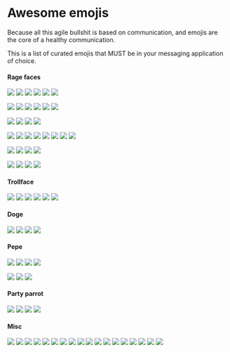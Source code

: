 # Awesome emojis

Because all this agile bullshit is based on communication, and emojis are the
core of a healthy communication.

This is a list of curated emojis that MUST be in your messaging application of
choice.

#### Rage faces

![](rage/sure_baby.png)
![](rage/everything_went_better_than_expected.png)
![](rage/:3.png)
![](rage/epic_win.png)
![](rage/pfftch.png)
![](rage/thumbs_up.png)

![](rage/come_on.png)
![](rage/pondering.png)
![](rage/unhappy.png)
![](rage/wtf.png)
![](rage/fffuuuuu.png)
![](rage/whyyy.png)



![](rage/determined.png)
![](rage/are_you_kidding_me.png)
![](rage/challenge_accepted.png)
![](rage/fuck_yeah.png)

![](rage/poker_face.png)
![](rage/forever_alone.png)
![](rage/okay.png)
![](rage/mother_of_god.png)
![](rage/xD.png)
![](rage/lol.png)
![](rage/megusta.png)
![](rage/y_u_no.png)

![](rage/all_the_things.png)
![](rage/i_know_that_feel.png)
![](rage/its_something.png)
![](rage/nothing_to_do_here.png)


![](rage/yao.png)
![](rage/notbad.png)
![](rage/seriously_f.png)
![](rage/seriously_m.png)

#### Trollface

![](trollface/troll.png)
![](trollface/trolled_troll.png)
![](trollface/troll_sad.png)
![](trollface/troll_sincere.png)
![](trollface/trolldance.gif)
![](trollface/trolldad.png)


#### Doge

![](doge/doge.png)
![](doge/doge3d.gif)
![](doge/doge_with_it.png)
![](doge/doge_cool.gif)

#### Pepe

![](pepe/pepe.png)
![](pepe/pepe_dreamer.png)
![](pepe/pepe_cool.png)
![](pepe/pepe_love.png)

![](pepe/pepe_sad.png)
![](pepe/pepe_why.png)
![](pepe/pepechu.png)

#### Party parrot

![](parrot/party_parrot.gif)
![](parrot/parrot.gif)
![](parrot/fast_parrot.gif)
![](parrot/ultra_fast_parrot.gif)

#### Misc

![](misc/facepalm.png)
![](misc/grumpycat.png)
![](misc/jake.png)
![](misc/sparta.png)
![](misc/kermit.jpg)
![](misc/thinking_kermit.png)
![](misc/this_is_fine.png)
![](misc/trap.png)
![](misc/pundog.png)
![](misc/shurperro.png)
![](misc/dr_evil.jpg)
![](misc/success.png)
![](misc/squirtle.png)
![](misc/suspicious.gif)
![](misc/take_my_money.png)
![](misc/homer_appear.gif)
![](misc/homer_disappear.gif)
![](dance/bananadance.gif)
